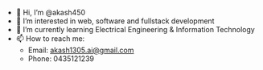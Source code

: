 - 👋 Hi, I’m @akash450
- 👀 I’m interested in web, software and fullstack development
- 🌱 I’m currently learning Electrical Engineering & Information Technology
- 📫 How to reach me: 
    - Email: akash1305.ai@gmail.com
    - Phone: 0435121239

<!---
akash450/akash450 is a ✨ special ✨ repository because its `README.md` (this file) appears on your GitHub profile.
You can click the Preview link to take a look at your changes.
--->
